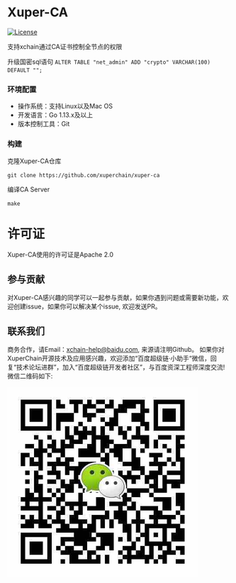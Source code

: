 # Xuper-CA

[![License](https://img.shields.io/github/license/xuperchain/xuperchain?style=flat-square)](/LICENSE)

支持xchain通过CA证书控制全节点的权限  

升级国密sql语句 ```ALTER TABLE "net_admin" ADD "crypto" VARCHAR(100) DEFAULT "";```

### 环境配置

* 操作系统：支持Linux以及Mac OS
* 开发语言：Go 1.13.x及以上
* 版本控制工具：Git

### 构建

克隆Xuper-CA仓库
```
git clone https://github.com/xuperchain/xuper-ca
```

编译CA Server
```
make
```

# 许可证
Xuper-CA使用的许可证是Apache 2.0

## 参与贡献
对Xuper-CA感兴趣的同学可以一起参与贡献，如果你遇到问题或需要新功能，欢迎创建issue，如果你可以解决某个issue, 欢迎发送PR。

## 联系我们
商务合作，请Email：xchain-help@baidu.com, 来源请注明Github。
如果你对XuperChain开源技术及应用感兴趣，欢迎添加“百度超级链·小助手“微信，回复“技术论坛进群”，加入“百度超级链开发者社区”，与百度资深工程师深度交流!微信二维码如下:

![微信二维码](https://github.com/ToWorld/xuperchain-image/blob/master/baidu-image-xuperchain.png)